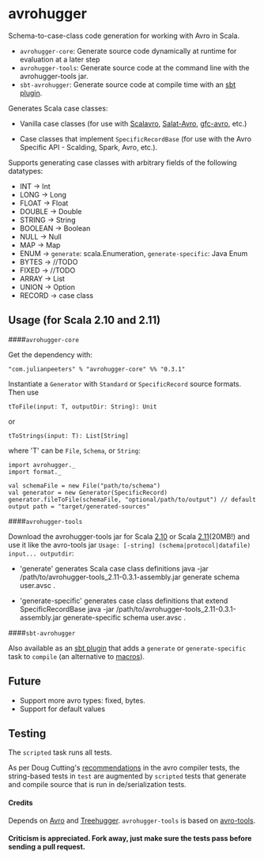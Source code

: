 # avrohugger
Schema-to-case-class code generation for working with Avro in Scala. 

* `avrohugger-core`: Generate source code dynamically at runtime for evaluation at a later step
* `avrohugger-tools`: Generate source code at the command line with the avrohugger-tools jar.
* `sbt-avrohugger`: Generate source code at compile time with an [sbt plugin](https://github.com/julianpeeters/sbt-avrohugger).

Generates Scala case classes:

- Vanilla case classes (for use with [Scalavro](https://github.com/GenslerAppsPod/scalavro), [Salat-Avro](https://github.com/julianpeeters/salat-avro), [gfc-avro](https://github.com/gilt/gfc-avro), etc.)

- Case classes that implement `SpecificRecordBase` (for use with the Avro Specific API - Scalding, Spark, Avro, etc.).

Supports generating case classes with arbitrary fields of the following datatypes: 


* INT -> Int
* LONG -> Long
* FLOAT -> Float
* DOUBLE -> Double
* STRING -> String
* BOOLEAN -> Boolean
* NULL  -> Null
* MAP -> Map
* ENUM -> `generate`: scala.Enumeration, `generate-specific`: Java Enum 
* BYTES -> //TODO
* FIXED -> //TODO
* ARRAY -> List
* UNION -> Option
* RECORD -> case class



## Usage (for Scala 2.10 and 2.11)


####`avrohugger-core` 

Get the dependency with:

    "com.julianpeeters" % "avrohugger-core" %% "0.3.1"

Instantiate a `Generator` with `Standard` or `SpecificRecord` source formats. Then use 


`tToFile(input: T, outputDir: String): Unit` 


or


`tToStrings(input: T): List[String]`


 where 'T' can be `File`, `Schema`, or `String`:


    import avrohugger._
    import format._

    val schemaFile = new File("path/to/schema")
    val generator = new Generator(SpecificRecord)
    generator.fileToFile(schemaFile, "optional/path/to/output") // default output path = "target/generated-sources" 


####`avrohugger-tools`


Download the avrohugger-tools jar for Scala [2.10](https://search.maven.org/remotecontent?filepath=com/julianpeeters/avrohugger-tools_2.10/0.3.1/avrohugger-tools_2.10-0.3.1-assembly.jar) or Scala [2.11](https://search.maven.org/remotecontent?filepath=com/julianpeeters/avrohugger-tools_2.11/0.3.1/avrohugger-tools_2.11-0.3.1-assembly.jar)(20MB!) and use it like the avro-tools jar `Usage: [-string] (schema|protocol|datafile) input... outputdir`:


- 'generate' generates Scala case class definitions
    java -jar /path/to/avrohugger-tools_2.11-0.3.1-assembly.jar generate schema user.avsc . 


- 'generate-specific' generates case class definitions that extend SpecificRecordBase
    java -jar /path/to/avrohugger-tools_2.11-0.3.1-assembly.jar generate-specific schema user.avsc . 


####`sbt-avrohugger`

Also available as an [sbt plugin](https://github.com/julianpeeters/sbt-avrohugger) that adds a `generate` or `generate-specific` task to `compile` (an alternative to [macros](https://github.com/julianpeeters/avro-scala-macro-annotations)).


## Future

* Support more avro types: fixed, bytes.
* Support for default values


## Testing

The `scripted` task runs all tests. 

As per Doug Cutting's [recommendations](https://github.com/apache/avro/blob/trunk/lang/java/tools/src/test/java/org/apache/avro/tool/TestSpecificCompilerTool.java#L130) in the avro compiler tests, the string-based tests in `test` are augmented by `scripted` tests that generate and compile source that is run in de/serialization tests.


#### Credits
Depends on [Avro](https://github.com/apache/avro) and [Treehugger](https://github.com/eed3si9n/treehugger). `avrohugger-tools` is based on [avro-tools](http://avro.apache.org/docs/1.7.7/gettingstartedjava.html#Serializing+and+deserializing+with+code+generation).


#### Criticism is appreciated. Fork away, just make sure the tests pass before sending a pull request.